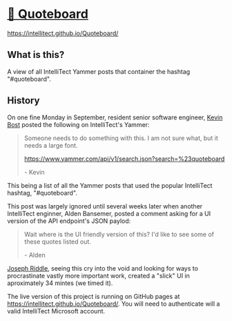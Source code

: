 # [🤣 Quoteboard](https://intellitect.github.io/Quoteboard/)

https://intellitect.github.io/Quoteboard/

## What is this?

A view of all IntelliTect Yammer posts that container the hashtag "#quoteboard".

## History

On one fine Monday in September, resident senior software engineer, [Kevin Bost](https://github.com/Keboo) posted the following on IntelliTect's Yammer:

> Someone needs to do something with this. I am not sure what, but it needs a large font. 
> 
> https://www.yammer.com/api/v1/search.json?search=%23quoteboard
> 
> \- Kevin

This being a list of all the Yammer posts that used the popular IntelliTect hashtag, "#quoteboard".

This post was largely ignored until several weeks later when another IntelliTect enginner, Alden Bansemer, posted a comment asking for a UI version of the API endpoint's JSON paylod:

> Wait where is the UI friendly version of this? I'd like to see some of these quotes listed out.
>
> \- Alden

[Joseph Riddle](github.com/joeriddles/), seeing this cry into the void and looking for ways to procrastinate vastly more important work, created a "slick" UI in aproximately 34 mintes (we timed it).

The live version of this project is running on GitHub pages at https://intellitect.github.io/Quoteboard/. You will need to authenticate will a valid IntelliTect Microsoft account.

